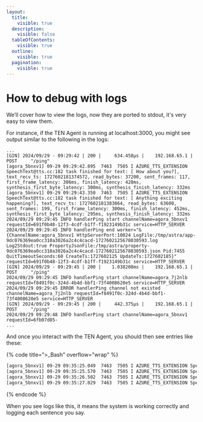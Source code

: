 ```yaml
---
layout:
  title:
    visible: true
  description:
    visible: false
  tableOfContents:
    visible: true
  outline:
    visible: true
  pagination:
    visible: true
---
```


# How to debug with logs

We’ll cover how to view the logs, now they are ported to stdout, it's very easy to view them.

For instance, if the TEN Agent is running at localhost:3000, you might see output similar to the following in the logs:

<pre class="language-bash" data-title=">_ Bash" data-overflow="wrap"><code class="lang-bash">...
[GIN] 2024/09/29 - 09:29:42 | 200 |     634.458µs |    192.168.65.1 | POST     "/ping"
[agora_5bnxv1] 09-29 09:29:42.895  7463  7505 I AZURE_TTS_EXTENSION SpeechText@tts.cc:182 task finished for text: [ How about you?], text_recv_ts: 1727602181374572, read_bytes: 37200, sent_frames: 117, first_frame_latency: 306ms, finish_latency: 428ms, synthesis_first_byte_latency: 300ms, synthesis_finish_latency: 332ms
[agora_5bnxv1] 09-29 09:29:43.350  7463  7505 I AZURE_TTS_EXTENSION SpeechText@tts.cc:182 task finished for text: [ Anything exciting happening?], text_recv_ts: 1727602181383864, read_bytes: 63600, sent_frames: 199, first_frame_latency: 300ms, finish_latency: 452ms, synthesis_first_byte_latency: 295ms, synthesis_finish_latency: 332ms
2024/09/29 09:29:45 INFO handlerPing start channelName=agora_5bnxv1 requestId=691f0b48-12f3-4cdf-b1ff-f1923149b31c service=HTTP_SERVER
2024/09/29 09:29:45 INFO handlerPing end worker="&{ChannelName:agora_5bnxv1 HttpServerPort:10024 LogFile:/tmp/astra/app-9dc076369ea0cc310a3026a2c4c4cacd-1727602125678030593.log Log2Stdout:true PropertyJsonFile:/tmp/astra/property-9dc076369ea0cc310a3026a2c4c4cacd-1727602125678030593.json Pid:7455 QuitTimeoutSeconds:60 CreateTs:1727602125 UpdateTs:1727602185}" requestId=691f0b48-12f3-4cdf-b1ff-f1923149b31c service=HTTP_SERVER
[GIN] 2024/09/29 - 09:29:45 | 200 |    1.038208ms |    192.168.65.1 | POST     "/ping"
2024/09/29 09:29:45 INFO handlerPing start channelName=agora_7j2nlb requestId=f8491f0c-324d-4b4d-bbf1-73f4008620e5 service=HTTP_SERVER
2024/09/29 09:29:45 ERROR handlerPing channel not existed channelName=agora_7j2nlb requestId=f8491f0c-324d-4b4d-bbf1-73f4008620e5 service=HTTP_SERVER
[GIN] 2024/09/29 - 09:29:45 | 200 |     442.375µs |    192.168.65.1 | POST     "/ping"
2024/09/29 09:29:48 INFO handlerPing start channelName=agora_5bnxv1 requestId=6fb07d85-
...
</code></pre>

And once you interact with the TEN Agent, you should then see entries like these:

{% code title=">_Bash" overflow="wrap" %}
```bash
[agora_5bnxv1] 09-29 09:35:25.049  7463  7505 I AZURE_TTS_EXTENSION SpeechText@tts.cc:182 task finished for text: [ and the World Cup in Russia.], text_recv_ts: 1727602522313774, read_bytes: 64000, sent_frames: 200, first_frame_latency: 418ms, finish_latency: 568ms, synthesis_first_byte_latency: 413ms, synthesis_finish_latency: 458ms
[agora_5bnxv1] 09-29 09:35:25.570  7463  7505 I AZURE_TTS_EXTENSION SpeechText@tts.cc:182 task finished for text: [ In tech,], text_recv_ts: 1727602522347918, read_bytes: 29200, sent_frames: 92, first_frame_latency: 427ms, finish_latency: 515ms, synthesis_first_byte_latency: 419ms, synthesis_finish_latency: 460ms
[agora_5bnxv1] 09-29 09:35:26.502  7463  7505 I AZURE_TTS_EXTENSION SpeechText@tts.cc:182 task finished for text: [ we saw some big advancements like the rise of AI and electric cars becoming more mainstream.], text_recv_ts: 1727602522461866, read_bytes: 178800, sent_frames: 559, first_frame_latency: 510ms, finish_latency: 928ms, synthesis_first_byte_latency: 503ms, synthesis_finish_latency: 800ms
[agora_5bnxv1] 09-29 09:35:27.029  7463  7505 I AZURE_TTS_EXTENSION SpeechText@tts.cc:182 task finished for text: [ Personally,], text_recv_ts: 1727602522468652, read_bytes: 34400, sent_frames: 108, first_frame_latency: 442ms, finish_latency: 524ms, synthesis_first_byte_latency: 436ms, synthesis_finish_latency: 463ms
```
{% endcode %}

When you see logs like this, it means the system is working correctly and logging each sentence you say.
